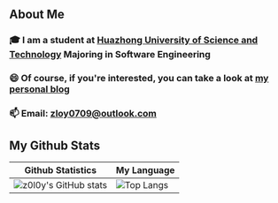 ## About Me

### 🎓 I am a student at [Huazhong University of Science and Technology](https://www.hust.edu.cn/) **Majoring in Software Engineering**

### 😄 Of course, if you're interested, you can take a look at [my personal blog](https://z0l0y.github.io)

### 📫 Email: zloy0709@outlook.com

<!--
**z0l0y/z0l0y** is a ✨ _special_ ✨ repository because its `README.md` (this file) appears on your GitHub profile.

Here are some ideas to get you started:

- 🔭 I’m currently working on ...
- 🌱 I’m currently learning ...
- 👯 I’m looking to collaborate on ...
- 🤔 I’m looking for help with ...
- 💬 Ask me about ...
- 📫 How to reach me: ...
- 😄 Pronouns: ...
- ⚡ Fun fact: ...
-->

My Github Stats
---------------

<p align="center">

| Github Statistics                                            | My Language                                                  |
| ------------------------------------------------------------ | ------------------------------------------------------------ |
| ![z0l0y's GitHub stats](https://github-readme-stats.vercel.app/api?username=z0l0y&show_icons=true&theme=tokyonight) | ![Top Langs](https://github-readme-stats.vercel.app/api/top-langs/?username=z0l0y&layout=compact&exclude_repo=z0l0y.github.io&langs_count=5) |

</p>


